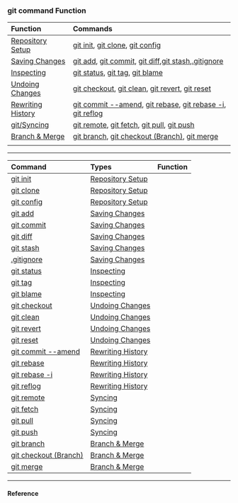 ### git command Function

| Function | Commands |
| :--- | :--- |
| [Repository Setup](RepositorySetup.md) | [git init](command/gitinit.md), [git clone](command/gitinit.md), [git config](command/gitconfig.md) |
|[Saving Changes](SavingChanges.md)|[git add](command/gitadd.md), [git commit](command/gitcommit.md), [git diff](command/gitdiff.md),[git stash](command/gitstash.md),[.gitignore](command/gitignore.md) |
|[Inspecting](Inspecting.md)|[git status](command/gitstatus.md), [git tag](command/gittag.md), [git blame](command/gitblame.md) |
|[Undoing Changes](undoingchanges.md)|[git checkout](command/gitcheckout.md), [git clean](command/gitclean.md), [git revert](command/gitrevert.md), [git reset](command/gitreset.md)|
|[Rewriting History](RewritingHistory.md)| [git commit --amend](command/gitcommit_amend.md), [git rebase](command/gitrebase.md), [git rebase -i](command/gitrebase_i.md), [git reflog](command/gitreflog.md)|
|[git/Syncing](gitsyncing.md)|[git remote](command/gitremote.md), [git fetch](command/gitfetch.md), [git pull](command/gitpull.md), [git push](command/gitpush.md)|
|[Branch & Merge](gitsyncing.md)|[git branch](command/gitbranch.md), [git checkout (Branch)](command/gitcheckoutBranch.md), [git merge](command/gitmerge.md)|
|[]()|  |

----
| Command | Types | Function |
| :--- | :--- | :--- |
| [git init](command/gitinit.md)|[Repository Setup](RepositorySetup.md) ||
| [git clone](command/gitinit.md)|[Repository Setup](RepositorySetup.md) ||
| [git config](command/gitconfig.md) |[Repository Setup](RepositorySetup.md) ||
|[git add](command/gitadd.md)|[Saving Changes](SavingChanges.md)||
| [git commit](command/gitcommit.md)|[Saving Changes](SavingChanges.md)||
| [git diff](command/gitdiff.md)|[Saving Changes](SavingChanges.md)||
|[git stash](command/gitstash.md)|[Saving Changes](SavingChanges.md)||
|[.gitignore](command/gitignore.md) |[Saving Changes](SavingChanges.md)||
|[git status](command/gitstatus.md)|[Inspecting](Inspecting.md)||
| [git tag](command/gittag.md)|[Inspecting](Inspecting.md)||
| [git blame](command/gitblame.md) |[Inspecting](Inspecting.md)||
|[git checkout](command/gitcheckout.md)|[Undoing Changes](undoingchanges.md)||
| [git clean](command/gitclean.md)|[Undoing Changes](undoingchanges.md)||
| [git revert](command/gitrevert.md)|[Undoing Changes](undoingchanges.md)||
| [git reset](command/gitreset.md)|[Undoing Changes](undoingchanges.md)||
|[git commit --amend](command/gitcommit_amend.md)|[Rewriting History](RewritingHistory.md)||
| [git rebase](command/gitrebase.md)|[Rewriting History](RewritingHistory.md)||
| [git rebase -i](command/gitrebase_i.md)|[Rewriting History](RewritingHistory.md)||
| [git reflog](command/gitreflog.md)|[Rewriting History](RewritingHistory.md)||
|[git remote](command/gitremote.md)|[Syncing](gitsyncing.md)||
| [git fetch](command/gitfetch.md)|[Syncing](gitsyncing.md)||
| [git pull](command/gitpull.md)|[Syncing](gitsyncing.md)||
| [git push](command/gitpush.md)|[Syncing](gitsyncing.md)||
|[git branch](command/gitbranch.md)|[Branch & Merge](gitsyncing.md)||
| [git checkout (Branch)](command/gitcheckoutBranch.md)|[Branch & Merge](gitsyncing.md)||
| [git merge](command/gitmerge.md)|[Branch & Merge](gitsyncing.md)||
---

#### Reference



